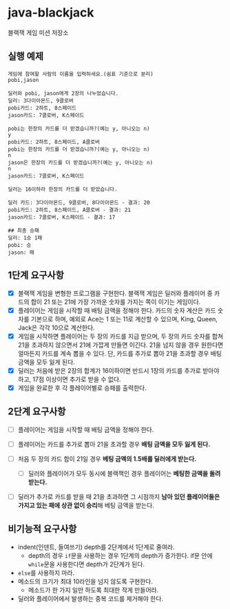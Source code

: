 # java-blackjack
블랙잭 게임 미션 저장소

## 실행 예제

```
게임에 참여할 사람의 이름을 입력하세요.(쉼표 기준으로 분리)
pobi,jason

딜러와 pobi, jason에게 2장의 나누었습니다.
딜러: 3다이아몬드, 9클로버
pobi카드: 2하트, 8스페이드
jason카드: 7클로버, K스페이드

pobi는 한장의 카드를 더 받겠습니까?(예는 y, 아니오는 n)
y
pobi카드: 2하트, 8스페이드, A클로버
pobi는 한장의 카드를 더 받겠습니까?(예는 y, 아니오는 n)
n
jason은 한장의 카드를 더 받겠습니까?(예는 y, 아니오는 n)
n
jason카드: 7클로버, K스페이드

딜러는 16이하라 한장의 카드를 더 받았습니다.

딜러 카드: 3다이아몬드, 9클로버, 8다이아몬드 - 결과: 20
pobi카드: 2하트, 8스페이드, A클로버 - 결과: 21
jason카드: 7클로버, K스페이드 - 결과: 17

## 최종 승패
딜러: 1승 1패
pobi: 승 
jason: 패
```

## 1단계 요구사항

- [x] 블랙잭 게임을 변형한 프로그램을 구현한다.
      블랙잭 게임은 딜러와 플레이어 중 카드의 합이 21 또는 21에 가장 가까운 숫자를 가지는 쪽이 이기는 게임이다.
- [x] 플레이어는 게임을 시작할 때 배팅 금액을 정해야 한다.
      카드의 숫자 계산은 카드 숫자를 기본으로 하며, 예외로 Ace는 1 또는 11로 계산할 수 있으며,
      King, Queen, Jack은 각각 10으로 계산한다.
- [x] 게임을 시작하면 플레이어는 두 장의 카드를 지급 받으며,
      두 장의 카드 숫자를 합쳐 21을 초과하지 않으면서 21에 가깝게 만들면 이긴다.
      21을 넘지 않을 경우 원한다면 얼마든지 카드를 계속 뽑을 수 있다.
      단, 카드를 추가로 뽑아 21을 초과할 경우 배팅 금액을 모두 잃게 된다.
- [x] 딜러는 처음에 받은 2장의 합계가 16이하이면 반드시 1장의 카드를 추가로 받아야 하고,
      17점 이상이면 추가로 받을 수 없다.
- [x] 게임을 완료한 후 각 플레이어별로 승패를 출력한다.

## 2단계 요구사항

- [ ] 플레이어는 게임을 시작할 때 배팅 금액을 정해야 한다.
- [ ] 플레이어는 카드를 추가로 뽑아 21을 초과할 경우 **배팅 금액을 모두 잃게 된다.**
- [ ] 처음 두 장의 카드 합이 21일 경우 **베팅 금액의 1.5배를 딜러에게 받는다.**
    - [ ] 딜러와 플레이어가 모두 동시에 블랙잭인 경우 플레이어는 **베팅한 금액을 돌려받는다.**
- [ ] 딜러가 추가로 카드를 받을 때 21을 초과하면 그 시점까지 **남아 있던 플레이어들은 가지고 있는 패에 상관 없이 승리**해 베팅 금액을 받는다.



     
## 비기능적 요구사항

- indent(인덴트, 들여쓰기) depth를 2단계에서 1단계로 줄여라.
    - depth의 경우 `if`문을 사용하는 경우 1단계의 depth가 증가한다. if문 안에 `while`문을 사용한다면 depth가 2단계가 된다.
- `else`를 사용하지 마라.
- 메소드의 크기가 최대 10라인을 넘지 않도록 구현한다.
    - 메소드가 한 가지 일만 하도록 최대한 작게 만들어라.
- 딜러와 플레이어에서 발생하는 중복 코드를 제거해야 한다.

